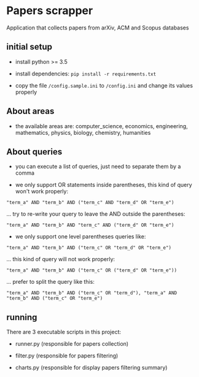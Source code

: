 # Papers scrapper

Application that collects papers from arXiv, ACM and Scopus databases

## initial setup

- install python >= 3.5

- install dependencies: `pip install -r requirements.txt`

- copy the file `/config.sample.ini` to `/config.ini` and change its values properly

## About areas

- the available areas are: computer_science, economics, engineering, mathematics, physics, biology, chemistry, humanities

## About queries

- you can execute a list of queries, just need to separate them by a comma

- we only support OR statements inside parentheses, this kind of query won't work properly:

`"term_a" AND "term_b" AND ("term_c" AND "term_d" OR "term_e")`

... try to re-write your query to leave the AND outside the parentheses:

`"term_a" AND "term_b" AND "term_c" AND ("term_d" OR "term_e")`

- we only support one level parentheses queries like:

`"term_a" AND "term_b" AND ("term_c" OR "term_d" OR "term_e")`

... this kind of query will not work properly:

`"term_a" AND "term_b" AND ("term_c" OR ("term_d" OR "term_e"))`

... prefer to split the query like this:

`"term_a" AND "term_b" AND ("term_c" OR "term_d"), "term_a" AND "term_b" AND ("term_c" OR "term_e")`

## running

There are 3 executable scripts in this project: 

- runner.py (responsible for papers collection)

- filter.py (responsible for papers filtering)

- charts.py (responsible for display papers filtering summary)